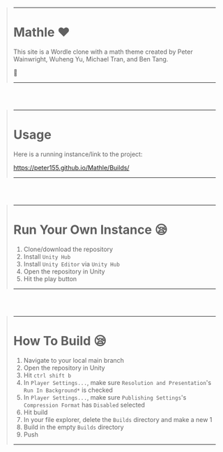 <br>

> ---
>
> # Mathle :heart:
>
> This site is a Wordle clone with a math theme created by Peter Wainwright, Wuheng Yu, Michael Tran, and Ben Tang.
>
> :ring:
>
> ---

<br>
<br>

> ---
>
> # Usage
>
> Here is a running instance/link to the project:
>
> https://peter155.github.io/Mathle/Builds/
>
> ---

<br>
<br>

> ---
>
> # Run Your Own Instance :sleepy:
>
> 1. Clone/download the repository
> 2. Install ```Unity Hub```
> 3. Install ```Unity Editor``` via ```Unity Hub```
> 4. Open the repository in Unity
> 5. Hit the play button
>
> ---

<br>
<br>

> ---
>
> # How To Build :sleepy:
>
> 1. Navigate to your local main branch
> 2. Open the repository in Unity
> 3. Hit ```ctrl shift b```
> 4. In ```Player Settings...```, make sure ```Resolution and Presentation```'s ```Run In Background*``` is checked
> 5. In ```Player Settings...```, make sure ```Publishing Settings```'s ```Compression Format``` has ```Disabled``` selected
> 6. Hit build
> 7. In your file explorer, delete the ```Builds``` directory and make a new 1
> 8. Build in the empty ```Builds``` directory
> 9. Push
>
> ---
